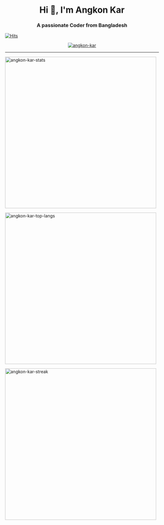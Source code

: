 <h1 align="center">Hi 👋, I'm Angkon Kar</h1>
<h3 align="center">A passionate Coder from Bangladesh</h3>

[![Hits](https://u8views.com/api/v1/github/profiles/63663261/views/day-week-month-total-count.svg)](https://u8views.com/github/Angkon-kar)

<p align="center">
  <a href="https://github.com/ryo-ma/github-profile-trophy">
    <img src="https://trophygh.kolioaris.xyz/?username=angkon-kar&rank=-?" alt="angkon-kar" />
  </a>
</p>

---

<p align="left"><img src="https://github-readme-stats-delta-snowy-48.vercel.app/api?username=angkon-kar&show_icons=true&locale=en&theme=dark" alt="angkon-kar-stats" width="495" /></p>
<p align="left"><img src="https://github-readme-stats-delta-snowy-48.vercel.app/api/top-langs?username=angkon-kar&show_icons=true&locale=en&layout=compact&theme=dark" alt="angkon-kar-top-langs" width="495" /></p>
<p align="left"><img src="https:///?user=angkon-kar&theme=dark" alt="angkon-kar-streak" width="495" /></p>
